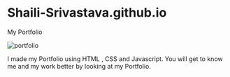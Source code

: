 # Shaili-Srivastava.github.io
My Portfolio

![portfolio](https://user-images.githubusercontent.com/102938700/191055405-71a98227-8e9e-46b8-b53a-01d8ef417c97.png)

I made my Portfolio using HTML , CSS and Javascript. 
You will get to know me and my work  better by looking at my Portfolio.
